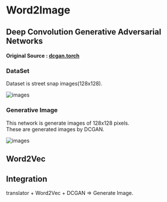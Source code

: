 # Word2Image

## Deep Convolution Generative Adversarial Networks

#### Original Source : [dcgan.torch](https://github.com/soumith/dcgan.torch)

### DataSet

Dataset is street snap images(128x128).

![images](example)

### Generative Image

This network is generate images of 128x128 pixels.    
These are generated images by DCGAN.

![images](images/generate_samples.png)

## Word2Vec



## Integration

translator + Word2Vec + DCGAN => Generate Image.
